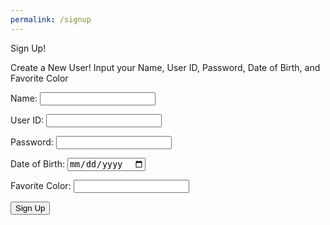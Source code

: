 ```yaml
---
permalink: /signup
---
```


<!-- 
A simple HTML login form with a Login action when button is pressed.  

The form triggers the login_user function defined in the JavaScript below when the Login button is pressed.
-->

<p class="title"> Sign Up! </p>

<p>Create a New User! Input your Name, User ID, Password, Date of Birth, and Favorite Color</p>

<form action="javascript:signup_user()">
    <p><label>
        Name:
        <input type="text" name="name" id="name" required>
    </label></p>
    <p><label>
        User ID:
        <input type="text" name="uid" id="uid" required>
    </label></p>
        <p><label>
        Password:
        <input type="password" name="password" id="password" required>
    </label></p>
        <p><label>
        Date of Birth:
        <input type="date" name="dob" id="dob" required>
    </label></p>
        <p><label>
        Favorite Color:
        <input type="text" name="color" id="color" required>
    </label></p>
    <p>
        <button class="signup-button">Sign Up</button>
    </p>

<!-- 
Below JavaScript code is designed to handle user authentication in a web application. It's written to work with a backend server that uses JWT (JSON Web Tokens) for authentication.

The script defines a function when the page loads. This function is triggered when the Login button in the HTML form above is pressed. 
 -->
<script type="module">
    // uri variable and options object are obtained from config.js
    import { uri, options } from '{{site.baseurl}}/assets/js/api/config.js';

function signup_user() {
    // Set Create User endpoint
    const url = uri + '/api/users/';

    // Set body of request to include signup data from DOM
    const body = {
        name: document.getElementById("name").value,
        uid: document.getElementById("uid").value,
        password: document.getElementById("password").value,
        dob: document.getElementById("dob").value,
        color: document.getElementById("color").value,
    }; 

    // Change options according to Authentication requirements
    const createOptions = {
        ...options,
        method: 'POST',
        cache: 'no-cache',
        body: JSON.stringify(body)
    };

    // Fetch to create user
    fetch(url, createOptions)
        .then(response => {
            if (!response.ok) {
                const errorMsg = 'Signup error: ' + response.status;
                console.log(errorMsg);
                alert("Error creating user");
                return;
            }

            // Success - user created
            alert("User created successfully!");
            window.location.href = "{{site.baseurl}}/login";
        })
        .catch(err => {
            console.error(err);
        });
}
    // Attach signup_user to the window object, allowing access to form action
    window.signup_user = signup_user;
</script>
